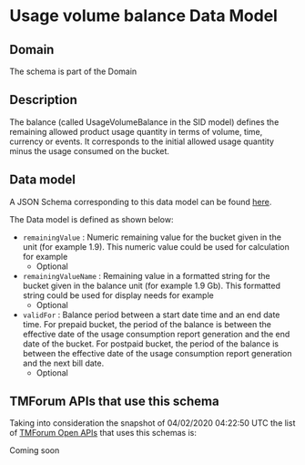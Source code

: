 # Usage volume balance Data Model

## Domain

The  schema is part of the  Domain

## Description

The balance (called UsageVolumeBalance in the SID model) defines the remaining allowed product usage quantity in terms of volume, time, currency or events. It corresponds to the initial allowed usage quantity minus the usage consumed on the bucket.

## Data model

A JSON Schema corresponding to this data model can be found
[here](https://github.com/tmforum-rand/schemas/blob/candidates/Product/UsageVolumeBalance.schema.json).

The Data model is defined as shown below:
- `remainingValue` : Numeric remaining value for the bucket given in the unit (for example 1.9). This numeric value could be used for calculation for example
  - Optional
- `remainingValueName` : Remaining value in a formatted string for the bucket given in the balance unit (for example 1.9 Gb). This formatted string could be used for display needs for example
  - Optional
- `validFor` : Balance period between a start date time and an end date time. For prepaid bucket, the period of the balance is between the  effective date of the usage consumption report generation and the end date of the bucket. For postpaid bucket, the period of the balance is between the effective date of the usage consumption report generation and the next bill date.
  - Optional




## TMForum APIs that use this schema

Taking into consideration the snapshot of 04/02/2020 04:22:50 UTC the list of [TMForum Open APIs](https://www.tmforum.org/open-apis/) that uses this schemas is:

Coming soon
